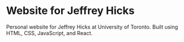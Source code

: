 # Website for Jeffrey Hicks

Personal website for Jeffrey Hicks at University of Toronto. Built using HTML, CSS, JavaScript, and React.